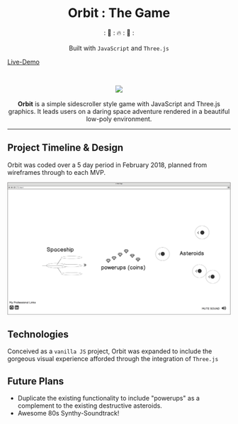 
<h1 align="center"><strong>Orbit : The Game</strong></h1>
<div align="center">
   : 🚀 :  🔥 :  🚀 :
   <br/>
</div>
<br/>
<div align="center">
  Built with
  <code>JavaScript</code>
  and
  <code>Three.js</code>
</div>

[Live-Demo](https://fmbf.github.io/orbit/ "Orbit : The Game")

<br/>

<p align="center">
  <img src="https://media.giphy.com/media/WxcfRbfaVLZftv0NF3/giphy.gif">
</p>

<center><strong>Orbit</strong> is a simple sidescroller style game with JavaScript and Three.js graphics. It leads users on a daring space adventure rendered in a beautiful low-poly environment.</center>

---

## Project Timeline & Design
Orbit was coded over a 5 day period in February 2018, planned from wireframes through to each MVP.

![wireframes](https://github.com/fmbf/orbit/blob/master/docs/asteroids_wireframe.png)

## Technologies
Conceived as a `vanilla JS` project, Orbit was expanded to include the gorgeous visual experience afforded through the integration of `Three.js`


## Future Plans
  + Duplicate the existing functionality to include "powerups" as a complement to the existing destructive asteroids.
  + Awesome 80s Synthy-Soundtrack!
